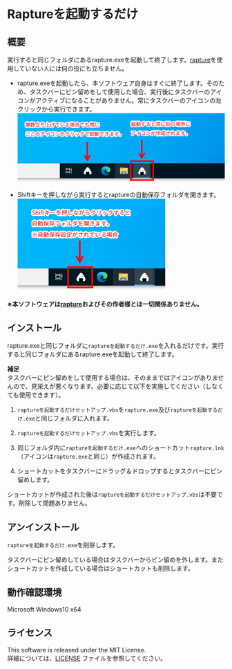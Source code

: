 # Raptureを起動するだけ

## 概要

実行すると同じフォルダにあるrapture.exeを起動して終了します。[rapture](https://www.vector.co.jp/soft/win95/art/se386376.html)を使用していない人には何の役にも立ちません。  

* rapture.exeを起動したら、本ソフトウェア自身はすぐに終了します。そのため、タスクバーにピン留めをして使用した場合、実行後にタスクバーのアイコンがアクティブになることがありません。常にタスクバーのアイコンの左クリックから実行できます。  
   ![](./image/rap1.png)  

* Shiftキーを押しながら実行するとraptureの自動保存フォルダを開きます。  
   ![](./image/rap2.png)  

**※本ソフトウェアは[rapture](https://www.vector.co.jp/soft/win95/art/se386376.html)およびその作者様とは一切関係ありません。**

## インストール

rapture.exeと同じフォルダに`raptureを起動するだけ.exe`を入れるだけです。実行すると同じフォルダにあるrapture.exeを起動して終了します。  


**補足**  
タスクバーにピン留めをして使用する場合は、そのままではアイコンがありませんので、見栄えが悪くなります。必要に応じて以下を実施してください（しなくても使用できます）。  

1. `raptureを起動するだけセットアップ.vbs`を`rapture.exe`及び`raptureを起動するだけ.exe`と同じフォルダに入れます。  

2. `raptureを起動するだけセットアップ.vbs`を実行します。  

3. 同じフォルダ内に`raptureを起動するだけ.exe`へのショートカット`rapture.lnk`（アイコンは`rapture.exe`と同じ）が作成されます。  

4. ショートカットをタスクバーにドラッグ＆ドロップするとタスクバーにピン留めします。  

ショートカットが作成された後は`raptureを起動するだけセットアップ.vbs`は不要です。削除して問題ありません。

## アンインストール

`raptureを起動するだけ.exe`を削除します。  

タスクバーにピン留めしている場合はタスクバーからピン留めを外します。またショートカットを作成している場合はショートカットも削除します。  


## 動作確認環境
Microsoft Windows10 x64

## ライセンス

This software is released under the MIT License.   
詳細については、[LICENSE](./LICENSE) ファイルを参照してください。
